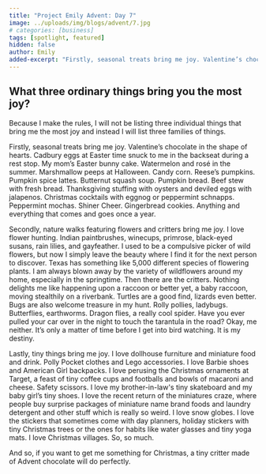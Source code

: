 ```yaml
---
title: "Project Emily Advent: Day 7"
image: ../uploads/img/blogs/advent/7.jpg
# categories: [business]
tags: [spotlight, featured]
hidden: false
author: Emily
added-excerpt: "Firstly, seasonal treats bring me joy. Valentine’s chocolate in the shape of hearts. Cadbury eggs at Easter time snuck to me in the backseat during a rest stop. My mom’s Easter bunny cake. Watermelon and rosé in the summer. Marshmallow peeps at Halloween. Candy corn. Reese’s pumpkins. Pumpkin spice lattes. Butternut squash soup. Pumpkin bread. Beef stew with fresh bread."
---
```


<style> em {color: black;} p a {color: #f0506e;}</style>

## What three ordinary things bring you the most joy?

Because I make the rules, I will not be listing three individual things that bring me the most joy and instead I will list three families of things.

Firstly, seasonal treats bring me joy. Valentine’s chocolate in the shape of hearts. Cadbury eggs at Easter time snuck to me in the backseat during a rest stop. My mom’s Easter bunny cake. Watermelon and rosé in the summer. Marshmallow peeps at Halloween. Candy corn. Reese’s pumpkins. Pumpkin spice lattes. Butternut squash soup. Pumpkin bread. Beef stew with fresh bread. Thanksgiving stuffing with oysters and deviled eggs with jalapenos. Christmas cocktails with eggnog or peppermint schnapps. Peppermint mochas. Shiner Cheer. Gingerbread cookies. Anything and everything that comes and goes once a year.

Secondly, nature walks featuring flowers and critters bring me joy. I love flower hunting. Indian paintbrushes, winecups, primrose, black-eyed susans, rain lilies, and gayfeather. I used to be a compulsive picker of wild flowers, but now I simply leave the beauty where I find it for the next person to discover. Texas has something like 5,000 different species of flowering plants. I am always blown away by the variety of wildflowers around my home, especially in the springtime. Then there are the critters. Nothing delights me like happening upon a raccoon or better yet, a baby raccoon, moving stealthily on a riverbank. Turtles are a good find, lizards even better. Bugs are also welcome treasure in my hunt. Rolly pollies, ladybugs. Butterflies, earthworms. Dragon flies, a really cool spider. Have you ever pulled your car over in the night to touch the tarantula in the road? Okay, me neither. It’s only a matter of time before I get into bird watching. It is my destiny.

Lastly, tiny things bring me joy. I love dollhouse furniture and miniature food and drink.
Polly Pocket clothes and Lego accessories. I love Barbie shoes and American Girl backpacks. I love perusing the Christmas ornaments at Target, a feast of tiny coffee cups and footballs and bowls of macaroni and cheese. Safety scissors. I love my brother-in-law's tiny skateboard and my baby girl’s tiny shoes. I love the recent return of the miniatures craze, where people buy surprise packages of miniature name brand foods and laundry detergent and other stuff which is really so weird. I love snow globes. I love the stickers that sometimes come with day planners, holiday stickers with tiny Christmas trees or the ones for habits like water glasses and tiny yoga mats. I love Christmas villages. So, so much.

And so, if you want to get me something for Christmas, a tiny critter made of Advent chocolate will do perfectly.
